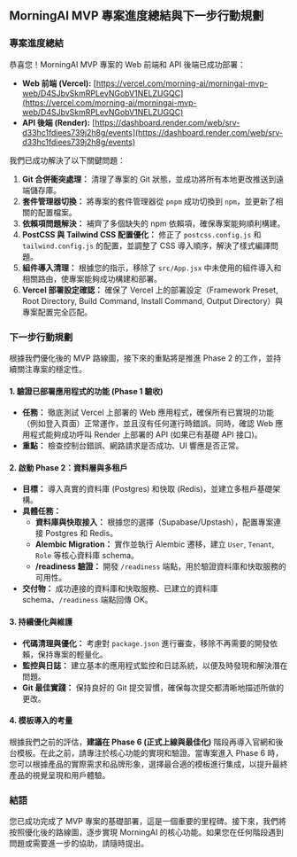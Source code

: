 ## MorningAI MVP 專案進度總結與下一步行動規劃

### 專案進度總結

恭喜您！MorningAI MVP 專案的 Web 前端和 API 後端已成功部署：

*   **Web 前端 (Vercel):** [https://vercel.com/morning-ai/morningai-mvp-web/D4SJbvSkmRPLevNGobV1NELZUGQC](https://vercel.com/morning-ai/morningai-mvp-web/D4SJbvSkmRPLevNGobV1NELZUGQC)
*   **API 後端 (Render):** [https://dashboard.render.com/web/srv-d33hc1fdiees739j2h8g/events](https://dashboard.render.com/web/srv-d33hc1fdiees739j2h8g/events)

我們已成功解決了以下關鍵問題：

1.  **Git 合併衝突處理：** 清理了專案的 Git 狀態，並成功將所有本地更改推送到遠端儲存庫。
2.  **套件管理器切換：** 將專案的套件管理器從 `pnpm` 成功切換到 `npm`，並更新了相關的配置檔案。
3.  **依賴項問題解決：** 補齊了多個缺失的 npm 依賴項，確保專案能夠順利構建。
4.  **PostCSS 與 Tailwind CSS 配置優化：** 修正了 `postcss.config.js` 和 `tailwind.config.js` 的配置，並調整了 CSS 導入順序，解決了樣式編譯問題。
5.  **組件導入清理：** 根據您的指示，移除了 `src/App.jsx` 中未使用的組件導入和相關路由，使專案能夠成功構建和部署。
6.  **Vercel 部署設定確認：** 確保了 Vercel 上的部署設定（Framework Preset, Root Directory, Build Command, Install Command, Output Directory）與專案配置完全匹配。

### 下一步行動規劃

根據我們優化後的 MVP 路線圖，接下來的重點將是推進 Phase 2 的工作，並持續關注專案的穩定性。

#### 1. 驗證已部署應用程式的功能 (Phase 1 驗收)

*   **任務：** 徹底測試 Vercel 上部署的 Web 應用程式，確保所有已實現的功能（例如登入頁面）正常運作，並且沒有任何運行時錯誤。同時，確認 Web 應用程式能夠成功呼叫 Render 上部署的 API (如果已有基礎 API 接口)。
*   **重點：** 檢查控制台錯誤、網路請求是否成功、UI 響應是否正常。

#### 2. 啟動 Phase 2：資料層與多租戶

*   **目標：** 導入真實的資料庫 (Postgres) 和快取 (Redis)，並建立多租戶基礎架構。
*   **具體任務：**
    *   **資料庫與快取接入：** 根據您的選擇（Supabase/Upstash），配置專案連接 Postgres 和 Redis。
    *   **Alembic Migration：** 實作並執行 Alembic 遷移，建立 `User`, `Tenant`, `Role` 等核心資料庫 schema。
    *   **/readiness 驗證：** 開發 `/readiness` 端點，用於驗證資料庫和快取服務的可用性。
*   **交付物：** 成功連接的資料庫和快取服務、已建立的資料庫 schema、`/readiness` 端點回傳 OK。

#### 3. 持續優化與維護

*   **代碼清理與優化：** 考慮對 `package.json` 進行審查，移除不再需要的開發依賴，保持專案的輕量化。
*   **監控與日誌：** 建立基本的應用程式監控和日誌系統，以便及時發現和解決潛在問題。
*   **Git 最佳實踐：** 保持良好的 Git 提交習慣，確保每次提交都清晰地描述所做的更改。

#### 4. 模板導入的考量

根據我們之前的評估，**建議在 Phase 6 (正式上線與最佳化)** 階段再導入官網和後台模板。在此之前，請專注於核心功能的實現和驗證。當專案進入 Phase 6 時，您可以根據產品的實際需求和品牌形象，選擇最合適的模板進行集成，以提升最終產品的視覺呈現和用戶體驗。

### 結語

您已成功完成了 MVP 專案的基礎部署，這是一個重要的里程碑。接下來，我們將按照優化後的路線圖，逐步實現 MorningAI 的核心功能。如果您在任何階段遇到問題或需要進一步的協助，請隨時提出。


